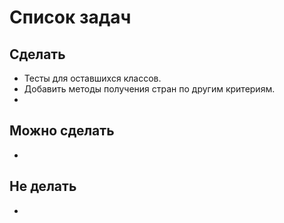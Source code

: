 # Список задач
## Сделать
* Тесты для оставшихся классов.
* Добавить методы получения стран по другим критериям.
* 

## Можно сделать
* 

## Не делать
* 
